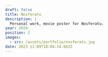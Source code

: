 ```yaml
---
draft: false
title: Nosferatu
description: |
  Personal work, movie poster for Nosferatu.
year: 2024
position: 2
images:
  - src: /assets/portfolio/nosferatu.jpg
date: 2023-11-09T18:04:14.662Z
---
```

